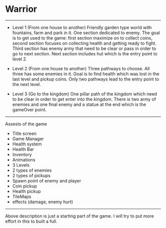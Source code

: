 # Warrior
------
- Level 1 (From one house to another)
    Friendly garden type world with fountains, farm and park in it. One section dedicated to enemy.
    The goal is to get used to the game: first section maximize on to collect coins, second section focuses on collecting health and getting ready to fight. Third section has enemy army that need to be clear or pass in order to go to next section. Next section includes hut which is the entry point to level 2. 
- Level 2 (From one house to another)
    Three pathways to choose. All three has some enemies in it. Goal is to find health which was lost in the last level and pickup coins. Only two pathways lead to the entry point to the next level.

- Level 3 (Go to the kingdom)
    One pillar path of the kingdom which need to be clear in order to get enter into the kingdom. There is two army of enemies and one final enemy and a statue at the end which is the gameOver point.
------
Assests of the game
- Title screen
- Game Manager
- Health system
- Health Bar
- Inventory
- Animations 
- 3 Levels
- 2 types of enemies
- 2 types of pickups
- Spawn point of enemy and player
- Coin pickup
- Health pickup
- TileMaps
- effects (damage, enemy hurt)
------

Above description is just a starting part of the game. I will try to put more effort in this to built a full. 